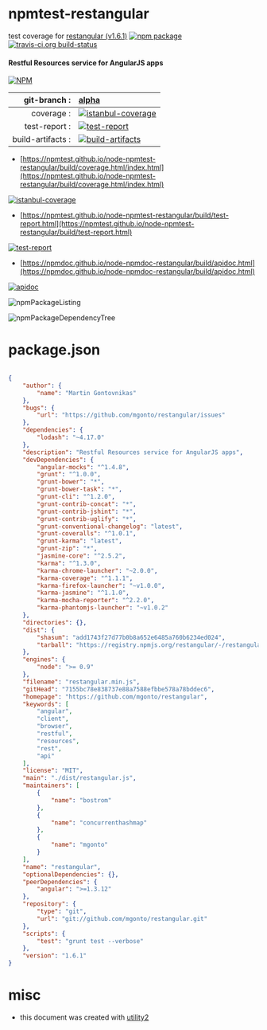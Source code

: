 # npmtest-restangular

test coverage for  [restangular (v1.6.1)](https://github.com/mgonto/restangular)  [![npm package](https://img.shields.io/npm/v/npmtest-restangular.svg?style=flat-square)](https://www.npmjs.org/package/npmtest-restangular) [![travis-ci.org build-status](https://api.travis-ci.org/npmtest/node-npmtest-restangular.svg)](https://travis-ci.org/npmtest/node-npmtest-restangular)
#### Restful Resources service for AngularJS apps

[![NPM](https://nodei.co/npm/restangular.png?downloads=true&downloadRank=true&stars=true)](https://www.npmjs.com/package/restangular)

| git-branch : | [alpha](https://github.com/npmtest/node-npmtest-restangular/tree/alpha)|
|--:|:--|
| coverage : | [![istanbul-coverage](https://npmtest.github.io/node-npmtest-restangular/build/coverage.badge.svg)](https://npmtest.github.io/node-npmtest-restangular/build/coverage.html/index.html)|
| test-report : | [![test-report](https://npmtest.github.io/node-npmtest-restangular/build/test-report.badge.svg)](https://npmtest.github.io/node-npmtest-restangular/build/test-report.html)|
| build-artifacts : | [![build-artifacts](https://npmtest.github.io/node-npmtest-restangular/glyphicons_144_folder_open.png)](https://github.com/npmtest/node-npmtest-restangular/tree/gh-pages/build)|

- [https://npmtest.github.io/node-npmtest-restangular/build/coverage.html/index.html](https://npmtest.github.io/node-npmtest-restangular/build/coverage.html/index.html)

[![istanbul-coverage](https://npmtest.github.io/node-npmtest-restangular/build/screenCapture.buildCi.browser.%252Ftmp%252Fbuild%252Fcoverage.lib.html.png)](https://npmtest.github.io/node-npmtest-restangular/build/coverage.html/index.html)

- [https://npmtest.github.io/node-npmtest-restangular/build/test-report.html](https://npmtest.github.io/node-npmtest-restangular/build/test-report.html)

[![test-report](https://npmtest.github.io/node-npmtest-restangular/build/screenCapture.buildCi.browser.%252Ftmp%252Fbuild%252Ftest-report.html.png)](https://npmtest.github.io/node-npmtest-restangular/build/test-report.html)

- [https://npmdoc.github.io/node-npmdoc-restangular/build/apidoc.html](https://npmdoc.github.io/node-npmdoc-restangular/build/apidoc.html)

[![apidoc](https://npmdoc.github.io/node-npmdoc-restangular/build/screenCapture.buildCi.browser.%252Ftmp%252Fbuild%252Fapidoc.html.png)](https://npmdoc.github.io/node-npmdoc-restangular/build/apidoc.html)

![npmPackageListing](https://npmtest.github.io/node-npmtest-restangular/build/screenCapture.npmPackageListing.svg)

![npmPackageDependencyTree](https://npmtest.github.io/node-npmtest-restangular/build/screenCapture.npmPackageDependencyTree.svg)



# package.json

```json

{
    "author": {
        "name": "Martin Gontovnikas"
    },
    "bugs": {
        "url": "https://github.com/mgonto/restangular/issues"
    },
    "dependencies": {
        "lodash": "~4.17.0"
    },
    "description": "Restful Resources service for AngularJS apps",
    "devDependencies": {
        "angular-mocks": "^1.4.8",
        "grunt": "^1.0.0",
        "grunt-bower": "*",
        "grunt-bower-task": "*",
        "grunt-cli": "^1.2.0",
        "grunt-contrib-concat": "*",
        "grunt-contrib-jshint": "*",
        "grunt-contrib-uglify": "*",
        "grunt-conventional-changelog": "latest",
        "grunt-coveralls": "^1.0.1",
        "grunt-karma": "latest",
        "grunt-zip": "*",
        "jasmine-core": "^2.5.2",
        "karma": "^1.3.0",
        "karma-chrome-launcher": "~2.0.0",
        "karma-coverage": "^1.1.1",
        "karma-firefox-launcher": "~v1.0.0",
        "karma-jasmine": "^1.1.0",
        "karma-mocha-reporter": "^2.2.0",
        "karma-phantomjs-launcher": "~v1.0.2"
    },
    "directories": {},
    "dist": {
        "shasum": "add1743f27d77b0b8a652e6485a760b6234ed024",
        "tarball": "https://registry.npmjs.org/restangular/-/restangular-1.6.1.tgz"
    },
    "engines": {
        "node": ">= 0.9"
    },
    "filename": "restangular.min.js",
    "gitHead": "7155bc78e838737e88a7588efbbe578a78bddec6",
    "homepage": "https://github.com/mgonto/restangular",
    "keywords": [
        "angular",
        "client",
        "browser",
        "restful",
        "resources",
        "rest",
        "api"
    ],
    "license": "MIT",
    "main": "./dist/restangular.js",
    "maintainers": [
        {
            "name": "bostrom"
        },
        {
            "name": "concurrenthashmap"
        },
        {
            "name": "mgonto"
        }
    ],
    "name": "restangular",
    "optionalDependencies": {},
    "peerDependencies": {
        "angular": ">=1.3.12"
    },
    "repository": {
        "type": "git",
        "url": "git://github.com/mgonto/restangular.git"
    },
    "scripts": {
        "test": "grunt test --verbose"
    },
    "version": "1.6.1"
}
```



# misc
- this document was created with [utility2](https://github.com/kaizhu256/node-utility2)
